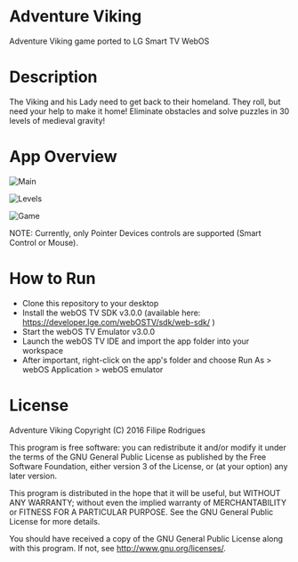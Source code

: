 # Adventure Viking
Adventure Viking game ported to LG Smart TV WebOS

# Description
The Viking and his Lady need to get back to their homeland.
They roll, but need your help to make it home!
Eliminate obstacles and solve puzzles in 30 levels of medieval gravity!

# App Overview
![Main](http://www.rodriguesfilipe.net/img/webOS1.png)

![Levels](http://www.rodriguesfilipe.net/img/webOS2.png)

![Game](http://www.rodriguesfilipe.net/img/webOS3.png)

NOTE: Currently, only Pointer Devices controls are supported (Smart Control or Mouse).

# How to Run
* Clone this repository to your desktop
* Install the webOS TV SDK v3.0.0 (available here: https://developer.lge.com/webOSTV/sdk/web-sdk/ )
* Start the webOS TV Emulator v3.0.0
* Launch the webOS TV IDE and import the app folder into your workspace
* After important, right-click on the app's folder and choose Run As > webOS Application > webOS emulator

# License
Adventure Viking
Copyright (C) 2016 Filipe Rodrigues

This program is free software: you can redistribute it and/or modify
it under the terms of the GNU General Public License as published by
the Free Software Foundation, either version 3 of the License, or
(at your option) any later version.

This program is distributed in the hope that it will be useful,
but WITHOUT ANY WARRANTY; without even the implied warranty of
MERCHANTABILITY or FITNESS FOR A PARTICULAR PURPOSE.  See the
GNU General Public License for more details.

You should have received a copy of the GNU General Public License
along with this program.  If not, see http://www.gnu.org/licenses/.
